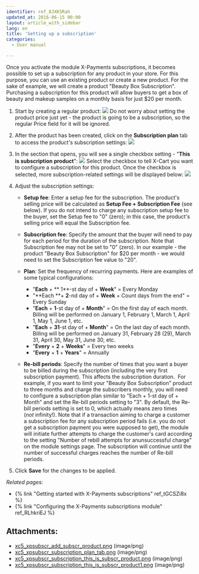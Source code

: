 ```yaml
---
identifier: ref_8JXKSRah
updated_at: 2016-06-15 00:00
layout: article_with_sidebar
lang: en
title: 'Setting up a subscription'
categories:
  - User manual

---
```



Once you activate the module X-Payments subscriptions, it becomes possible to set up a subscription for any product in your store. For this purpose, you can use an existing product or create a new product. For the sake of example, we will create a product "Beauty Box Subscription". Purchasing a subscription for this product will allow buyers to get a box of beauty and makeup samples on a monthly basis for just $20 per month. 

1.  Start by creating a regular product:
    ![]({{site.baseurl}}/attachments/9666622/9633865.png?effects=drop-shadow)
    Do not worry about setting the product price just yet - the product is going to be a subscription, so the regular Price field for it will be ignored.

2.  After the product has been created, click on the **Subscription plan** tab to access the product's subscription settings:
    ![]({{site.baseurl}}/attachments/9666622/9633870.png?effects=drop-shadow)
3.  In the section that opens, you will see a single checkbox setting - "**This is subscription product**":
    ![]({{site.baseurl}}/attachments/9666622/9633871.png?effects=drop-shadow)
    Select the checkbox to tell X-Cart you want to configure a subscription for this product. Once the checkbox is selected, more subscription-related settings will be displayed below:
    ![]({{site.baseurl}}/attachments/9666622/9633872.png?effects=drop-shadow)

4.  Adjust the subscription settings:
    *   **Setup fee**: Enter a setup fee for the subscription. The product's selling price will be calculated as **Setup Fee + Subscription Fee** (see below). If you do not intend to charge any subscription setup fee to the buyer, set the Setup fee to "0" (zero); in this case, the product's selling price will equal the Subscription fee.

    *   **Subscription fee**: Specify the amount that the buyer will need to pay for each period for the duration of the subscription. Note that Subscription fee may not be set to "0" (zero). In our example - the product "Beauty Box Subscription" for $20 per month - we would need to set the Subscription fee value to "20". 
    *   **Plan**: Set the frequency of recurring payments. Here are examples of some typical configurations:
        *   "**Each** + ** 1**-st day of + **Week**" = Every Monday
        *   "**Each **+ **2**-nd day of + **Week** + Count days from the end" = Every Sunday
        *   "**Each** + **1**-st day of + **Month**" = On the first day of each month. Billing will be performed on January 1, February 1, March 1, April 1, May 1, June 1, etc.
        *   "**Each** + **31**-st day of + **Month**" = On the last day of each month. Billing will be performed on January 31, February 28 (29), March 31, April 30, May 31, June 30, etc.
        *   "**Every** + **2** + **Weeks**" = Every two weeks
        *   "**Every** + **1** + **Years**" = Annually
    *   **Re-bill periods**: Specify the number of times that you want a buyer to be billed during the subscription (including the very first subscription payment). This affects the subscription duration.  For example, if you want to limit your "Beauty Box Subscription" product to three months and charge the subscribers monthly, you will need to configure a subscription plan similar to "Each + 1-st day of + Month" and set the Re-bill periods setting to "3". By default, the Re-bill periods setting is set to 0, which actually means zero times (_not_ infinity!).
        Note that if a transaction aiming to charge a customer a subscription fee for any subscription period fails (i.e. you do not get a subscription payment you were supposed to get), the module will initiate further attempts to charge the customer's card according to the setting "Number of rebill attempts for anunsuccessful charge" on the module settings page. The subscription will continue until the number of successful charges reaches the number of Re-bill periods.
5.  Click **Save** for the changes to be applied.

_Related pages:_

*   {% link "Getting started with X-Payments subscriptions" ref_tGCSZi8x %}
*   {% link "Configuring the X-Payments subscriptions module" ref_RLhkriEJ %}

## Attachments:

* [xc5_xpsubscr_add_subscr_product.png]({{site.baseurl}}/attachments/9666622/9633865.png) (image/png)
* [xc5_xpsubscr_subscription_plan_tab.png]({{site.baseurl}}/attachments/9666622/9633870.png) (image/png)
* [xc5_xpsubscr_subscription_this_is_subscr_product.png]({{site.baseurl}}/attachments/9666622/9633871.png) (image/png)
* [xc5_xpsubscr_subscription_this_is_subscr_product1.png]({{site.baseurl}}/attachments/9666622/9633872.png) (image/png)